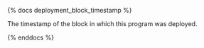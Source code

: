 {% docs deployment_block_timestamp %}

The timestamp of the block in which this program was deployed.

{% enddocs %}